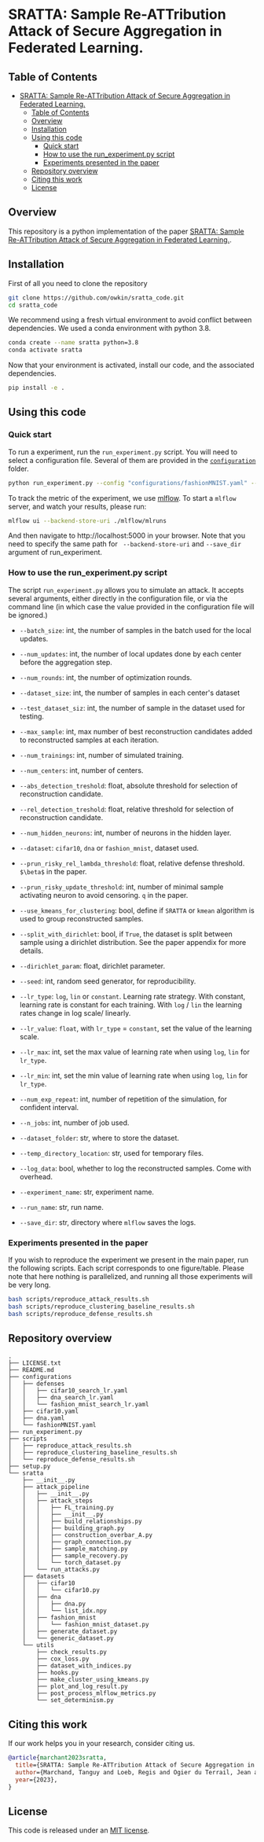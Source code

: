 # SRATTA: Sample Re-ATTribution Attack of Secure Aggregation in Federated Learning.

## Table of Contents
- [SRATTA: Sample Re-ATTribution Attack of Secure Aggregation in Federated Learning.](#sratta-sample-re-attribution-attack-of-secure-aggregation-in-federated-learning)
  - [Table of Contents](#table-of-contents)
  - [Overview](#overview)
  - [Installation](#installation)
  - [Using this code](#using-this-code)
    - [Quick start](#quick-start)
    - [How to use the run\_experiment.py script](#how-to-use-the-run_experimentpy-script)
    - [Experiments presented in the paper](#experiments-presented-in-the-paper)
  - [Repository overview](#repository-overview)
  - [Citing this work](#citing-this-work)
  - [License](#license)

## Overview

This repository is a python implementation of the paper [SRATTA: Sample Re-ATTribution Attack of Secure Aggregation in Federated Learning.]().

## Installation

First of all you need to clone the repository

```bash
git clone https://github.com/owkin/sratta_code.git
cd sratta_code
```

We recommend using a fresh virtual environment to avoid conflict between dependencies. We used a conda environment with python 3.8.

```bash 
conda create --name sratta python=3.8
conda activate sratta

```

Now that your environment is activated, install our code, and the associated dependencies.

```bash
pip install -e .
```

## Using this code

### Quick start

To run a experiment, run the `run_experiment.py` script. You will need to select a configuration file. Several of them are provided in the [`configuration`](./configurations/) folder.

```bash
python run_experiment.py --config "configurations/fashionMNIST.yaml" --run_name "my_first_run" ----num_exp_repeat 1 --save_dir "./mlflow/mlruns"
```

To track the metric of the experiment, we use [mlflow](https://mlflow.org/). To start a `mlflow` server, and watch your results, please run:

```bash
mlflow ui --backend-store-uri ./mlflow/mlruns
```

And then navigate to http://localhost:5000 in your browser. Note that you need to specify the same path for ` --backend-store-uri` and `--save_dir` argument of run_experiment. 
### How to use the run_experiment.py script

The script `run_experiment.py` allows you to simulate an attack. It accepts several arguments, either directly in the configuration file, or via the command line (in which case the value provided in the configuration file will be ignored.)

- `--batch_size`: int, the number of samples in the batch used for the local updates.
- `--num_updates`: int, the number of local updates done by each center before the aggregation step. 
- `--num_rounds`: int, the number of optimization rounds.
- `--dataset_size`: int, the number of samples in each center's dataset
- `--test_dataset_siz`: int, the number of sample in the dataset used for testing.  
- `--max_sample`: int, max number of best reconstruction candidates added to reconstructed samples at each iteration. 
- `--num_trainings`: int, number of simulated training.
- `--num_centers`: int, number of centers. 
- `--abs_detection_treshold`: float, absolute threshold for selection of reconstruction candidate.
- `--rel_detection_treshold`: float, relative threshold for selection of reconstruction candidate.
- `--num_hidden_neurons`: int, number of neurons in the hidden layer. 
- `--dataset`: `cifar10`, `dna` or `fashion_mnist`, dataset used. 
- `--prun_risky_rel_lambda_threshold`: float, relative defense threshold. `$\beta$` in the paper.
- `--prun_risky_update_threshold`: int, number of minimal sample activating neuron to avoid censoring. `q` in the paper.
- `--use_kmeans_for_clustering`: bool, define if `SRATTA` or `kmean` algorithm is used to group reconstructed samples.
- `--split_with_dirichlet`: bool, if `True`, the dataset is split between sample using a dirichlet distribution. See the paper appendix for more details.
- `--dirichlet_param`: float, dirichlet parameter.
- `--seed`: int, random seed generator, for reproducibility.
- `--lr_type`: `log`, `lin` or `constant`. Learning rate strategy. With constant, learning rate is constant for each training. With `log` / `lin` the learning rates change in log scale/ linearly. 
- `--lr_value`: `float`, with `lr_type` = `constant`, set the value of the learning scale.
- `--lr_max`: int, set the max value of learning rate when using  `log`, `lin` for `lr_type`.
- `--lr_min`: int, set the min value of learning rate when using  `log`, `lin` for `lr_type`.

- `--num_exp_repeat`: int, number of repetition of the simulation, for confident interval.
- `--n_jobs`: int, number of job used. 
- `--dataset_folder`: str, where to store the dataset.
- `--temp_directory_location`: str, used for temporary files.
- `--log_data`: bool, whether to log the reconstructed samples. Come with overhead. 
- `--experiment_name`: str, experiment name. 
- `--run_name`: str, run name. 
- `--save_dir`: str, directory where `mlflow` saves the logs.
### Experiments presented in the paper

If you wish to reproduce the experiment we present in the main paper, run the following scripts. Each script corresponds to one figure/table. Please note that here nothing is parallelized, and running all those experiments will be very long. 

```bash
bash scripts/reproduce_attack_results.sh
bash scripts/reproduce_clustering_baseline_results.sh
bash scripts/reproduce_defense_results.sh
```

## Repository overview

```
.
├── LICENSE.txt
├── README.md
├── configurations
│   ├── defenses
│   │   ├── cifar10_search_lr.yaml
│   │   ├── dna_search_lr.yaml
│   │   └── fashion_mnist_search_lr.yaml
│   ├── cifar10.yaml
│   ├── dna.yaml
│   └── fashionMNIST.yaml
├── run_experiment.py
├── scripts
│   ├── reproduce_attack_results.sh
│   ├── reproduce_clustering_baseline_results.sh
│   └── reproduce_defense_results.sh
├── setup.py
└── sratta
    ├── __init__.py
    ├── attack_pipeline
    │   ├── __init__.py
    │   ├── attack_steps
    │   │   ├── FL_training.py
    │   │   ├── __init__.py
    │   │   ├── build_relationships.py
    │   │   ├── building_graph.py
    │   │   ├── construction_overbar_A.py
    │   │   ├── graph_connection.py
    │   │   ├── sample_matching.py
    │   │   ├── sample_recovery.py
    │   │   └── torch_dataset.py
    │   └── run_attacks.py
    ├── datasets
    │   ├── cifar10
    │   │   └── cifar10.py
    │   ├── dna
    │   │   ├── dna.py
    │   │   └── list_idx.npy
    │   ├── fashion_mnist
    │   │   └── fashion_mnist_dataset.py
    │   ├── generate_dataset.py
    │   └── generic_dataset.py
    └── utils
        ├── check_results.py
        ├── cox_loss.py
        ├── dataset_with_indices.py
        ├── hooks.py
        ├── make_cluster_using_kmeans.py
        ├── plot_and_log_result.py
        ├── post_process_mlflow_metrics.py
        └── set_determinism.py

```

## Citing this work
If our work helps you in your research, consider citing us.

```bibtex
@article{marchant2023sratta,
  title={SRATTA: Sample Re-ATTribution Attack of Secure Aggregation in Federated Learning.},
  author={Marchand, Tanguy and Loeb, Regis and Ogier du Terrail, Jean and Marteau-Ferey, Ulysse and Pignet,  Arthur},
  year={2023},
}
```
## License

This code is released under an [MIT license](./LICENSE.txt).